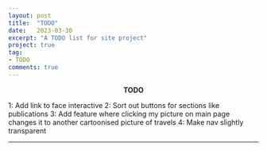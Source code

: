```yaml
---
layout: post
title:  "TODO"
date:   2023-03-30
excerpt: "A TODO list for site project"
project: true
tag:
- TODO
comments: true
---
```

<center><b>TODO</b></center>

1: Add link to face interactive
2: Sort out buttons for sections like publications
3: Add feature where clicking my picture on main page changes it to another cartoonised picture of travels
4: Make nav slightly transparent


---

